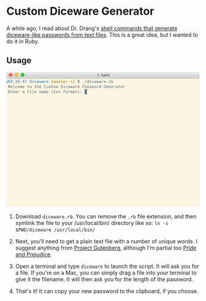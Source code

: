 # Custom Diceware Generator

A while ago, I read about Dr. Drang's [shell commands that generate diceware-like passwords from text files](http://leancrew.com/all-this/2015/04/passphrases-via-shell-pipeline/).  This is a great idea, but I wanted to do it in Ruby.  

## Usage 

![Demo Gif](https://github.com/jonathanpike/Diceware/blob/master/demo.gif)

1. Download `diceware.rb`.  You can remove the `.rb` file extension, and then symlink the file to your /usr/local/bin/ directory like so: `ln -s $PWD/diceware /usr/local/bin/`

2. Next, you'll need to get a plain text file with a number of unique words.  I suggest anything from [Project Gutenberg](https://www.gutenberg.org), although I'm partial too [Pride and Prejudice](https://www.gutenberg.org/ebooks/42671).

3. Open a terminal and type `diceware` to launch the script.  It will ask you for a file.  If you're on a Mac, you can simply drag a file into your terminal to give it the filename.  It will then ask you for the length of the password.  

4. That's it!  It can copy your new password to the clipboard, if you choose. 
